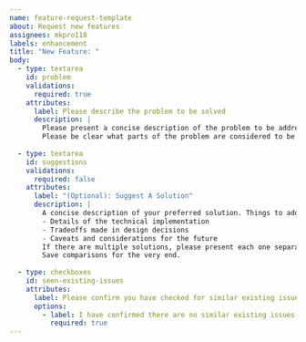 ```yaml
---
name: feature-request-template
about: Request new features
assignees: mkpro118
labels: enhancement
title: "New Feature: "
body:
  - type: textarea
    id: problem
    validations:
      required: true
    attributes:
      label: Please describe the problem to be solved
      description: |
        Please present a concise description of the problem to be addressed by this feature request.
        Please be clear what parts of the problem are considered to be in-scope and out-of-scope.
  
  - type: textarea
    id: suggestions
    validations:
      required: false
    attributes:
      label: "(Optional): Suggest A Solution"
      description: |
        A concise description of your preferred solution. Things to address include:
        - Details of the technical implementation
        - Tradeoffs made in design decisions
        - Caveats and considerations for the future
        If there are multiple solutions, please present each one separately. 
        Save comparisons for the very end.
  
  - type: checkboxes
    id: seen-existing-issues
    attributes:
      label: Please confirm you have checked for similar existing issues
      options:
        - label: I have confirmed there are no similar existing issues.
          required: true
---
```

